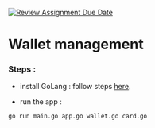 [![Review Assignment Due Date](https://classroom.github.com/assets/deadline-readme-button-24ddc0f5d75046c5622901739e7c5dd533143b0c8e959d652212380cedb1ea36.svg)](https://classroom.github.com/a/hy8NMZUz)

# Wallet management

### Steps : 

- install GoLang : follow steps [here](https://go.dev/doc/install).

-  run the app : 

```
go run main.go app.go wallet.go card.go
```
